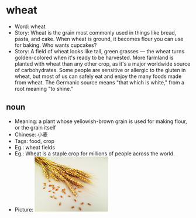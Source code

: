 # wheat

- Word: wheat
- Story: Wheat is the grain most commonly used in things like bread, pasta, and cake. When wheat is ground, it becomes flour you can use for baking. Who wants cupcakes?
- Story: A field of wheat looks like tall, green grasses — the wheat turns golden-colored when it's ready to be harvested. More farmland is planted with wheat than any other crop, as it's a major worldwide source of carbohydrates. Some people are sensitive or allergic to the gluten in wheat, but most of us can safely eat and enjoy the many foods made from wheat. The Germanic source means "that which is white," from a root meaning "to shine."

## noun

- Meaning: a plant whose yellowish-brown grain is used for making flour, or the grain itself
- Chinese: 小麦
- Tags: food, crop
- Eg.: wheat fields
- Eg.: Wheat is a staple crop for millions of people across the world.
- Picture: ![wheat](images/wheat.jpg)

